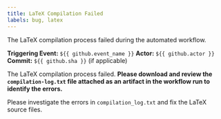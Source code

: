 ```yaml
---
title: LaTeX Compilation Failed
labels: bug, latex
---
```


The LaTeX compilation process failed during the automated workflow.

**Triggering Event:** `${{ github.event_name }}`
**Actor:** `${{ github.actor }}`
**Commit:** `${{ github.sha }}` (if applicable)

The LaTeX compilation process failed. **Please download and review the `compilation-log.txt` file attached as an artifact in the workflow run to identify the errors.**

Please investigate the errors in `compilation_log.txt` and fix the LaTeX source files.
